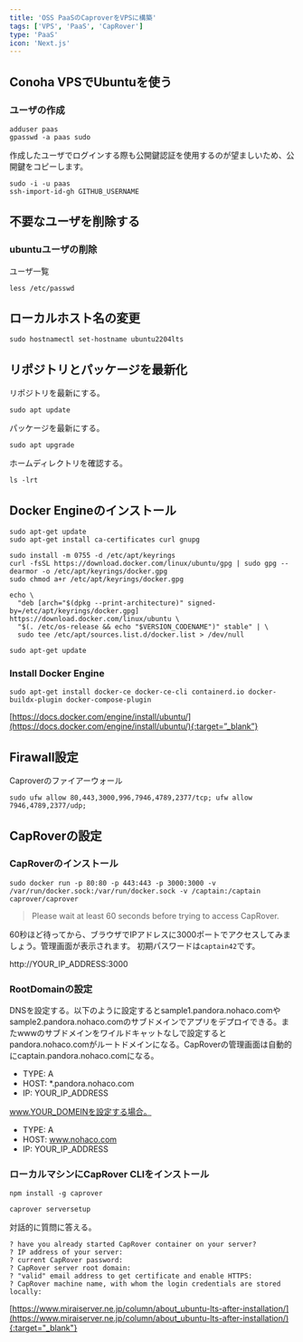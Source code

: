 ```yaml
---
title: 'OSS PaaSのCaproverをVPSに構築'
tags: ['VPS', 'PaaS', 'CapRover']
type: 'PaaS'
icon: 'Next.js'
---
```


## Conoha VPSでUbuntuを使う

### ユーザの作成

```
adduser paas
gpasswd -a paas sudo
```

作成したユーザでログインする際も公開鍵認証を使用するのが望ましいため、公開鍵をコピーします。

```
sudo -i -u paas
ssh-import-id-gh GITHUB_USERNAME
```

## 不要なユーザを削除する

### ubuntuユーザの削除

ユーザ一覧
```
less /etc/passwd
```

## ローカルホスト名の変更

```
sudo hostnamectl set-hostname ubuntu2204lts
```

## リポジトリとパッケージを最新化

リポジトリを最新にする。
```
sudo apt update
```

パッケージを最新にする。

```
sudo apt upgrade
```

ホームディレクトリを確認する。

```
ls -lrt
```

## Docker Engineのインストール

```
sudo apt-get update
sudo apt-get install ca-certificates curl gnupg
```


```
sudo install -m 0755 -d /etc/apt/keyrings
curl -fsSL https://download.docker.com/linux/ubuntu/gpg | sudo gpg --dearmor -o /etc/apt/keyrings/docker.gpg
sudo chmod a+r /etc/apt/keyrings/docker.gpg
```

```
echo \
  "deb [arch="$(dpkg --print-architecture)" signed-by=/etc/apt/keyrings/docker.gpg] https://download.docker.com/linux/ubuntu \
  "$(. /etc/os-release && echo "$VERSION_CODENAME")" stable" | \
  sudo tee /etc/apt/sources.list.d/docker.list > /dev/null
```

```
sudo apt-get update
```

### Install Docker Engine

```
sudo apt-get install docker-ce docker-ce-cli containerd.io docker-buildx-plugin docker-compose-plugin
```


[https://docs.docker.com/engine/install/ubuntu/](https://docs.docker.com/engine/install/ubuntu/){:target=”_blank”}

## Firawall設定

Caproverのファイアーウォール

```
sudo ufw allow 80,443,3000,996,7946,4789,2377/tcp; ufw allow 7946,4789,2377/udp;
```

## CapRoverの設定

### CapRoverのインストール

```
sudo docker run -p 80:80 -p 443:443 -p 3000:3000 -v /var/run/docker.sock:/var/run/docker.sock -v /captain:/captain caprover/caprover
```

>Please wait at least 60 seconds before trying to access CapRover.

60秒ほど待ってから、ブラウザでIPアドレスに3000ポートでアクセスしてみましょう。管理画面が表示されます。
初期パスワードは``captain42``です。

http://YOUR_IP_ADDRESS:3000

### RootDomainの設定

DNSを設定する。以下のように設定するとsample1.pandora.nohaco.comやsample2.pandora.nohaco.comのサブドメインでアプリをデプロイできる。またwwwのサブドメインをワイルドキャットなしで設定するとpandora.nohaco.comがルートドメインになる。CapRoverの管理画面は自動的にcaptain.pandora.nohaco.comになる。

- TYPE: A
- HOST: *.pandora.nohaco.com
- IP: YOUR_IP_ADDRESS

www.YOUR_DOMEINを設定する場合。

- TYPE: A
- HOST: www.nohaco.com
- IP: YOUR_IP_ADDRESS

### ローカルマシンにCapRover CLIをインストール

```
npm install -g caprover
```

```
caprover serversetup
```

対話的に質問に答える。

```
? have you already started CapRover container on your server?
? IP address of your server:
? current CapRover password:
? CapRover server root domain:
? "valid" email address to get certificate and enable HTTPS:
? CapRover machine name, with whom the login credentials are stored locally:
```


[https://www.miraiserver.ne.jp/column/about_ubuntu-lts-after-installation/](https://www.miraiserver.ne.jp/column/about_ubuntu-lts-after-installation/){:target="_blank"}
